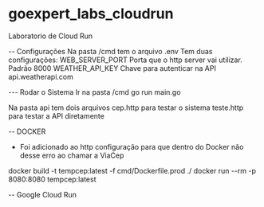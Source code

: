 # goexpert_labs_cloudrun
Laboratorio de Cloud Run

-- Configurações
Na pasta /cmd  tem o arquivo  .env
Tem duas configurações:
WEB_SERVER_PORT Porta que o http server vai utilizar. Padrão 8000
WEATHER_API_KEY Chave para autenticar na API api.weatherapi.com


--- Rodar o Sistema
Ir na pasta /cmd
go run main.go

Na pasta api tem dois arquivos
cep.http  para testar o sistema
teste.http para testar a API diretamente


-- DOCKER
- Foi adicionado ao http configuração para que dentro do Docker não desse erro ao chamar a ViaCep

docker build -t tempcep:latest -f cmd/Dockerfile.prod ./
docker run --rm -p 8080:8080 tempcep:latest

-- Google Cloud Run
